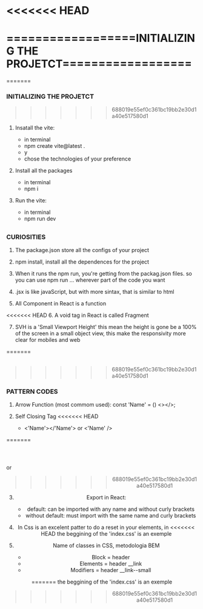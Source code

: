 
<<<<<<< HEAD
=============================================================
==================INITIALIZING THE PROJETCT==================
=============================================================
=======
### INITIALIZING THE PROJETCT
>>>>>>> 688019e55ef0c361bc19bb2e30d1a40e517580d1

1. Insatall the vite:
    * in terminal 
    * npm create vite@latest .  
    * y  
    * chose the technologies of your preference 

2. Install all the packages 
    * in terminal
    * npm i

3. Run the vite:
    * in terminal
    * npm run dev

##

### CURIOSITIES

1. The package.json store all the configs of your project

2. npm install, install all the dependences for the project

3. When it runs the npm run, you're getting from the 
   packag.json files. so you can use npm run ...
   wherever part of the code you want

4. .jsx is like javaScript, but with more sintax, that is
    similar to html

5. All Component in React is a function

<<<<<<< HEAD
6. A void tag in React is called Fragment

7. SVH is a 'Small Viewport Height' this mean the height is
   gone be a 100% of the screen in a small object view, this
   make the responsivity more clear for mobiles and web

=======
##
>>>>>>> 688019e55ef0c361bc19bb2e30d1a40e517580d1

### PATTERN CODES

1. Arrow Function (most commom used):
    const 'Name' = () <></>;

2. Self Closing Tag
<<<<<<< HEAD
    * <'Name'></'Name'> or <'Name' />
    
=======
    <Header></Header> or <Header />
>>>>>>> 688019e55ef0c361bc19bb2e30d1a40e517580d1

3. Export in React:
    * default: can be imported with any name and without curly brackets
    * without default: must import with the same name and curly brackets

4. In Css is an excelent patter to do a reset in your elements, in
<<<<<<< HEAD
   the beggining of the 'index.css' is an exemple

5. Name of classes in CSS, metodologia BEM
    * Block = header
    * Elements = header __link
    * Modifiers = header __link--small




                   
=======
    the beggining of the 'index.css' is an exemple
                      
>>>>>>> 688019e55ef0c361bc19bb2e30d1a40e517580d1
